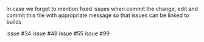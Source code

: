 In case we forget to mention fixed issues when commit the change, edit and commit this file with appropriate message so that issues can be linked to builds

issue #34
issue #48 
issue #55
issue #99